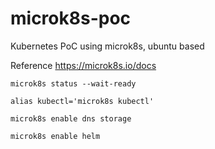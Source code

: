# microk8s-poc
Kubernetes PoC using microk8s, ubuntu based

Reference https://microk8s.io/docs



```
microk8s status --wait-ready

alias kubectl='microk8s kubectl'

microk8s enable dns storage

microk8s enable helm
```
